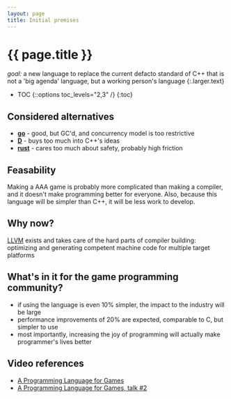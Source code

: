 ```yaml
---
layout: page
title: Initial premises
---
```


# {{ page.title }}

_goal:_ a new language to replace the current defacto standard of C++ that is not a 'big agenda' language, but a working person's language
{:.larger.text}

- TOC
{::options toc_levels="2,3" /}
{:toc}


## Considered alternatives

- **[go][go]** - good, but GC'd, and concurrency model is too restrictive
- **[D][d]** - buys too much into C++'s ideas
- **[rust][rust]** - cares too much about safety, probably high friction


## Feasability

Making a AAA game is probably more complicated than making a compiler, and it doesn't make programming better for everyone. Also, because this language will be simpler than C++, it will be less work to develop.


## Why now?

[LLVM][llvm] exists and takes care of the hard parts of compiler building: optimizing and generating competent machine code for multiple target platforms


## What's in it for the game programming community?

- if using the language is even 10% simpler, the impact to the industry will be large
- performance improvements of 20% are expected, comparable to C, but simpler to use
- most importantly, increasing the joy of programming will actually make programmer's lives better


## Video references

- [A Programming Language for Games](https://youtu.be/TH9VCN6UkyQ)
- [A Programming Language for Games, talk #2](https://youtu.be/5Nc68IdNKdg)



[d]: https://dlang.org/ "The D programming language"
[go]: https://golang.org/ "The Go Programming Language"
[llvm]: https://llvm.org/ "The LLVM Compiler Infrastructure Project"
[rust]: https://www.rust-lang.org/en-US/ "The Rust programming language"
